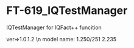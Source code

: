 # FT-619_IQTestManager
IQTestManager for IQFact++ funcition

ver=>1.0.1.2 \n
model name: 
1.250/251
2.235
